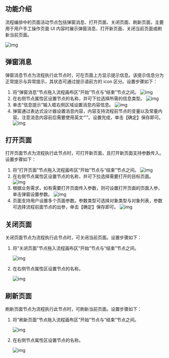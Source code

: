 ## 功能介绍

流程编排中的页面活动节点包括弹窗消息、打开页面、关闭页面、刷新页面，主要用于用户手工操作页面 UI 内容时展示弹窗消息、打开新页面、关闭当前页面或刷新当前页面。

![img](https://qcloudimg.tencent-cloud.cn/raw/189131273aa6640f6fafa06063ca7070.png) 

## 弹窗消息
弹窗消息节点为流程执行此节点时，可在页面上方显示提示信息。该提示信息分为正常提示与异常提示，其状态可通过提示语前方的 icon 区分。设置步骤如下：
1. 将“弹窗消息”节点拖入流程画布区“开始”节点与“结束”节点之间。                 ![img](https://main.qcloudimg.com/raw/1065fc0e14c52a92dda208fe9e3e002a.png)        
2. 在右侧节点属性区设置节点的名称，并可下拉选择所需的信息类型。   ![img](https://main.qcloudimg.com/raw/daa58065b650a78c87c992cb4e64fe46.png)        
3. 单击“信息提示”输入框右侧区域设置消息内容信息。
![img](https://main.qcloudimg.com/raw/957b2dc57192b2754cb46dc7325c4066.png)        
4. 弹窗通过表达式设计器设置消息内容，内容支持流程前节点的变量以及常量内容。注意消息内容前后需要使用英文“'”。设置完成，单击【确定】保存即可。
![img](https://main.qcloudimg.com/raw/2c431517442ac21357ed965fbad9635a.png)        

## 打开页面
打开页面节点为流程执行此节点时，可打开新页面，且打开新页面支持参数传入。设置步骤如下：
1. 将“打开页面”节点拖入流程画布区“开始”节点与“结束”节点之间。           ![img](https://main.qcloudimg.com/raw/86d4d20ff2a032cb85b6ab43a5d3f666.png)        
2. 在右侧节点属性区设置节点的名称，并可下拉选择需要打开的目标页面。  ![img](https://main.qcloudimg.com/raw/604afd10994c7fba978a28620303a26f.png)        
3. 根据业务需求，如有需要打开页面传入参数，则可设置打开页面的页面入参，单击弹窗设置参数。        ![img](https://main.qcloudimg.com/raw/ec068794a49a94704c69f667ef73d2b2.png)        
4. 页面支持用户设置多个页面参数。参数类型可选择对象类型与对象列表，参数可选择流程前面节点的出参，单击【确定】保存即可。
![img](https://main.qcloudimg.com/raw/405f299cb714b6811c7b886275c9898c.png)        

## 关闭页面

关闭页面节点为流程执行此节点时，可关闭当前页面。设置步骤如下：

1. 将“关闭页面”节点拖入流程画布区“开始”节点与“结束”节点之间。

   ![img](https://qcloudimg.tencent-cloud.cn/raw/fe61ca6ec67ac48ee43284daf4cfaf78.png)

2. 在右侧节点属性区设置节点的名称。

   ![img](https://qcloudimg.tencent-cloud.cn/raw/281d86075010ea257eafaf832c4a25f9.png)

## 刷新页面

刷新页面节点为流程执行此节点时，可刷新当前页面。设置步骤如下：

1. 将“刷新页面”节点拖入流程画布区“开始”节点与“结束”节点之间。  

   ![img](https://qcloudimg.tencent-cloud.cn/raw/b08b5974c87a3c2027652cbaa8aca3a6.png)

2. 在右侧节点属性区设置节点的名称。

   ![img](https://qcloudimg.tencent-cloud.cn/raw/b1c74232b8049b2f7ac0e1cac202979a.png)
